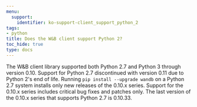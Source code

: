 ```yaml
---
menu:
  support:
    identifier: ko-support-client_support_python_2
tags:
- python
title: Does the W&B client support Python 2?
toc_hide: true
type: docs
---
```


The W&B client library supported both Python 2.7 and Python 3 through version 0.10. Support for Python 2.7 discontinued with version 0.11 due to Python 2's end of life. Running `pip install --upgrade wandb` on a Python 2.7 system installs only new releases of the 0.10.x series. Support for the 0.10.x series includes critical bug fixes and patches only. The last version of the 0.10.x series that supports Python 2.7 is 0.10.33.